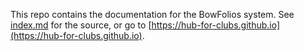 This repo contains the documentation for the BowFolios system. See [index.md](index.md) for the source, or go to [https://hub-for-clubs.github.io](https://hub-for-clubs.github.io).
